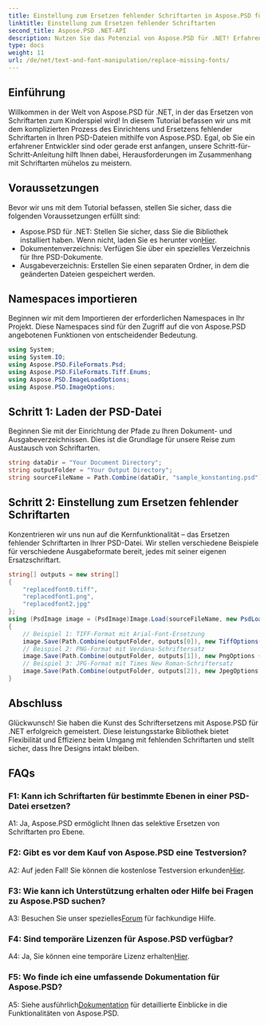 ```yaml
---
title: Einstellung zum Ersetzen fehlender Schriftarten in Aspose.PSD für .NET
linktitle: Einstellung zum Ersetzen fehlender Schriftarten
second_title: Aspose.PSD .NET-API
description: Nutzen Sie das Potenzial von Aspose.PSD für .NET! Erfahren Sie mit unserer Schritt-für-Schritt-Anleitung, wie Sie fehlende Schriftarten nahtlos ersetzen. Erweitern Sie noch heute Ihr Designspiel.
type: docs
weight: 11
url: /de/net/text-and-font-manipulation/replace-missing-fonts/
---
```

## Einführung
Willkommen in der Welt von Aspose.PSD für .NET, in der das Ersetzen von Schriftarten zum Kinderspiel wird! In diesem Tutorial befassen wir uns mit dem komplizierten Prozess des Einrichtens und Ersetzens fehlender Schriftarten in Ihren PSD-Dateien mithilfe von Aspose.PSD. Egal, ob Sie ein erfahrener Entwickler sind oder gerade erst anfangen, unsere Schritt-für-Schritt-Anleitung hilft Ihnen dabei, Herausforderungen im Zusammenhang mit Schriftarten mühelos zu meistern.
## Voraussetzungen
Bevor wir uns mit dem Tutorial befassen, stellen Sie sicher, dass die folgenden Voraussetzungen erfüllt sind:
-  Aspose.PSD für .NET: Stellen Sie sicher, dass Sie die Bibliothek installiert haben. Wenn nicht, laden Sie es herunter von[Hier](https://releases.aspose.com/psd/net/).
- Dokumentenverzeichnis: Verfügen Sie über ein spezielles Verzeichnis für Ihre PSD-Dokumente.
- Ausgabeverzeichnis: Erstellen Sie einen separaten Ordner, in dem die geänderten Dateien gespeichert werden.
## Namespaces importieren
Beginnen wir mit dem Importieren der erforderlichen Namespaces in Ihr Projekt. Diese Namespaces sind für den Zugriff auf die von Aspose.PSD angebotenen Funktionen von entscheidender Bedeutung.
```csharp
using System;
using System.IO;
using Aspose.PSD.FileFormats.Psd;
using Aspose.PSD.FileFormats.Tiff.Enums;
using Aspose.PSD.ImageLoadOptions;
using Aspose.PSD.ImageOptions;
```
## Schritt 1: Laden der PSD-Datei
Beginnen Sie mit der Einrichtung der Pfade zu Ihren Dokument- und Ausgabeverzeichnissen. Dies ist die Grundlage für unsere Reise zum Austausch von Schriftarten.
```csharp
string dataDir = "Your Document Directory";
string outputFolder = "Your Output Directory";
string sourceFileName = Path.Combine(dataDir, "sample_konstanting.psd");
```
## Schritt 2: Einstellung zum Ersetzen fehlender Schriftarten
Konzentrieren wir uns nun auf die Kernfunktionalität – das Ersetzen fehlender Schriftarten in Ihrer PSD-Datei. Wir stellen verschiedene Beispiele für verschiedene Ausgabeformate bereit, jedes mit seiner eigenen Ersatzschriftart.
```csharp
string[] outputs = new string[]
{
    "replacedfont0.tiff",
    "replacedfont1.png",
    "replacedfont2.jpg"
};
using (PsdImage image = (PsdImage)Image.Load(sourceFileName, new PsdLoadOptions()))
{
    // Beispiel 1: TIFF-Format mit Arial-Font-Ersetzung
    image.Save(Path.Combine(outputFolder, outputs[0]), new TiffOptions(TiffExpectedFormat.TiffJpegRgb) { DefaultReplacementFont = "Arial" });
    // Beispiel 2: PNG-Format mit Verdana-Schriftersatz
    image.Save(Path.Combine(outputFolder, outputs[1]), new PngOptions { DefaultReplacementFont = "Verdana" });
    // Beispiel 3: JPG-Format mit Times New Roman-Schriftersatz
    image.Save(Path.Combine(outputFolder, outputs[2]), new JpegOptions { DefaultReplacementFont = "Times New Roman" });
}
```
## Abschluss

Glückwunsch! Sie haben die Kunst des Schriftersetzens mit Aspose.PSD für .NET erfolgreich gemeistert. Diese leistungsstarke Bibliothek bietet Flexibilität und Effizienz beim Umgang mit fehlenden Schriftarten und stellt sicher, dass Ihre Designs intakt bleiben.

## FAQs

### F1: Kann ich Schriftarten für bestimmte Ebenen in einer PSD-Datei ersetzen?

A1: Ja, Aspose.PSD ermöglicht Ihnen das selektive Ersetzen von Schriftarten pro Ebene.

### F2: Gibt es vor dem Kauf von Aspose.PSD eine Testversion?

 A2: Auf jeden Fall! Sie können die kostenlose Testversion erkunden[Hier](https://releases.aspose.com/).

### F3: Wie kann ich Unterstützung erhalten oder Hilfe bei Fragen zu Aspose.PSD suchen?

 A3: Besuchen Sie unser spezielles[Forum](https://forum.aspose.com/c/psd/34) für fachkundige Hilfe.

### F4: Sind temporäre Lizenzen für Aspose.PSD verfügbar?

 A4: Ja, Sie können eine temporäre Lizenz erhalten[Hier](https://purchase.aspose.com/temporary-license/).

### F5: Wo finde ich eine umfassende Dokumentation für Aspose.PSD?

 A5: Siehe ausführlich[Dokumentation](https://reference.aspose.com/psd/net/) für detaillierte Einblicke in die Funktionalitäten von Aspose.PSD.